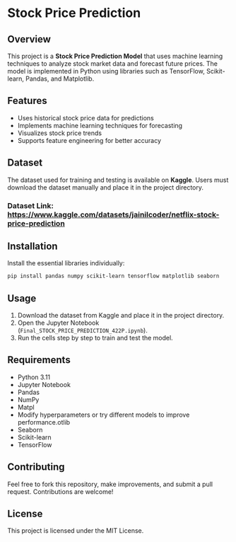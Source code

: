 # Stock Price Prediction

## Overview

This project is a **Stock Price Prediction Model** that uses machine learning techniques to analyze stock market data and forecast future prices. The model is implemented in Python using libraries such as TensorFlow, Scikit-learn, Pandas, and Matplotlib.

## Features

- Uses historical stock price data for predictions
- Implements machine learning techniques for forecasting
- Visualizes stock price trends
- Supports feature engineering for better accuracy

## Dataset

The dataset used for training and testing is available on **Kaggle**. Users must download the dataset manually and place it in the project directory.

### **Dataset Link**: https://www.kaggle.com/datasets/jainilcoder/netflix-stock-price-prediction

## Installation

Install the essential libraries individually:

```bash
pip install pandas numpy scikit-learn tensorflow matplotlib seaborn
```

## Usage

1. Download the dataset from Kaggle and place it in the project directory.
2. Open the Jupyter Notebook (`Final_STOCK_PRICE_PREDICTION_422P.ipynb`).
3. Run the cells step by step to train and test the model.

## Requirements

- Python 3.11
- Jupyter Notebook
- Pandas
- NumPy
- Matpl
- Modify hyperparameters or try different models to improve performance.otlib
- Seaborn
- Scikit-learn
- TensorFlow

## Contributing

Feel free to fork this repository, make improvements, and submit a pull request. Contributions are welcome!

## License

This project is licensed under the MIT License.


